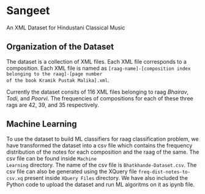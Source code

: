 # Sangeet
An XML Dataset for Hindustani Classical Music

## Organization of the Dataset
The dataset is a collection of XML files. Each XML file corresponds to a composition. Each XML file is named as <code>[raag-name]-[composition index belonging to the raag]-[page number of the book Kramik Pustak Malika].xml</code>.

Currently the dataset consits of 116 XML files belonging to raag _Bhairav_, _Todi_, and _Poorvi_. The frequencies of compositions for each of these three rags are 42, 39, and 35 respectively.

## Machine Learning
To use the dataset to build ML classifiers for raag classification problem, we have transformed the dataset into a csv file which contains the frequency distribution of the notes for each composition and the raag of the same. The csv file can be found inside <code>Machine Learning</code> directory. The name of the csv file is <code>Bhatkhande-Dataset.csv</code>. The csv file can also be generated using the XQuery file <code>freq-dist-notes-to-csv.xq</code> present inside <code>XQuery Files</code> directory. We have also included the Python code to upload the dataset and run ML algoritms on it as ipynb file.
